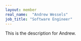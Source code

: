 ```yaml
---
layout: member
real_name:  "Andrew Wessels"
job_title: "Software Engineer"
---
```

This is the description for Andrew.

